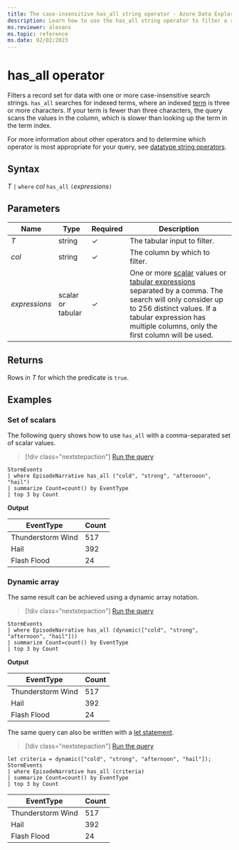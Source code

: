 ```yaml
---
title: The case-insensitive has_all string operator - Azure Data Explorer
description: Learn how to use the has_all string operator to filter a record set for data with one or more case-insensitive search strings.
ms.reviewer: alexans
ms.topic: reference
ms.date: 02/02/2023
---
```

# has_all operator

Filters a record set for data with one or more case-insensitive search strings. `has_all` searches for indexed terms, where an indexed [term](datatypes-string-operators.md#what-is-a-term) is three or more characters. If your term is fewer than three characters, the query scans the values in the column, which is slower than looking up the term in the term index.

For more information about other operators and to determine which operator is most appropriate for your query, see [datatype string operators](datatypes-string-operators.md).

## Syntax

*T* `|` `where` *col* `has_all` `(`*expressions*`)`

## Parameters

| Name | Type | Required | Description |
|--|--|--|--|
| *T* | string | &check; | The tabular input to filter.|
| *col* | string | &check; | The column by which to filter.|
| *expressions* | scalar or tabular | &check; | One or more [scalar](scalar-data-types/index.md) values or [tabular expressions](tabularexpressionstatements.md) separated by a comma. The search will only consider up to 256 distinct values. If a tabular expression has multiple columns, only the first column will be used.|

## Returns

Rows in *T* for which the predicate is `true`.

## Examples

### Set of scalars

The following query shows how to use `has_all` with a comma-separated set of scalar values.

> [!div class="nextstepaction"]
> <a href="https://dataexplorer.azure.com/clusters/help/databases/Samples?query=H4sIAAAAAAAAAx2NsQ7CMAxEd77CytRKbMxMqCsL7Mi0hkRK7Mh2i4r4eJoup7vT093NRcuwELvB4QefSEow1GQy0RVV0dNCENEemDN0YZQ8hSMEcxV+N4cvJ2URbiFiyqHfhmwuBTV9CS4ys5/Hpl0PzxX2t/taacNcKpxauVN/jkW/jI0AAAA=" target="_blank">Run the query</a>

```kusto
StormEvents 
| where EpisodeNarrative has_all ("cold", "strong", "afternoon", "hail")
| summarize Count=count() by EventType
| top 3 by Count
```

**Output**

|EventType|Count|
|---|---|
|Thunderstorm Wind|517|
|Hail|392|
|Flash Flood|24|

### Dynamic array

The same result can be achieved using a dynamic array notation.

> [!div class="nextstepaction"]
> <a href="https://dataexplorer.azure.com/clusters/help/databases/Samples?query=H4sIAAAAAAAAAx2NsQoCMRBEe8F/WFJdwM7aSq610U4OWXOrF0h2j83eScSPl1wzzAyPmauJ5n4ltgL73Q8+EylBP8ciI11QFS2uBBOWB6YE3VgZcwzd3QVJozuAK6bC7+bwZaQswi1MGJMbvG+jZckZNX4JzrKwnULTzsOzwnZ9qzM1zmSGY2s37A8IXzPSmwAAAA==" target="_blank">Run the query</a>

```kusto
StormEvents 
| where EpisodeNarrative has_all (dynamic(["cold", "strong", "afternoon", "hail"]))
| summarize Count=count() by EventType
| top 3 by Count
```

**Output**

|EventType|Count|
|---|---|
|Thunderstorm Wind|517|
|Hail|392|
|Flash Flood|24|

The same query can also be written with a [let statement](letstatement.md).

> [!div class="nextstepaction"]
> <a href="https://dataexplorer.azure.com/clusters/help/databases/Samples?query=H4sIAAAAAAAAAzWNsQrCQBBE+3zFclUCdpaSStLaaCci62U1C3e3YW8Tifjx5gI2w8zwmAlk4JWNlBFa6JeEkX19dV5C73bgsqmkV3H4XKkkkkoYkIO7NYfqbKKxmylZhuoL74GUoBs5S08nVEXjmWDAfMcQoP5/NSubpxhR+UNwlClZ64vWDTwW2AYvy0grZjLCvpQb9QMQPEgrsQAAAA==" target="_blank">Run the query</a>

```kusto
let criteria = dynamic(["cold", "strong", "afternoon", "hail"]);
StormEvents 
| where EpisodeNarrative has_all (criteria)
| summarize Count=count() by EventType
| top 3 by Count
```

|EventType|Count|
|---|---|
|Thunderstorm Wind|517|
|Hail|392|
|Flash Flood|24|
